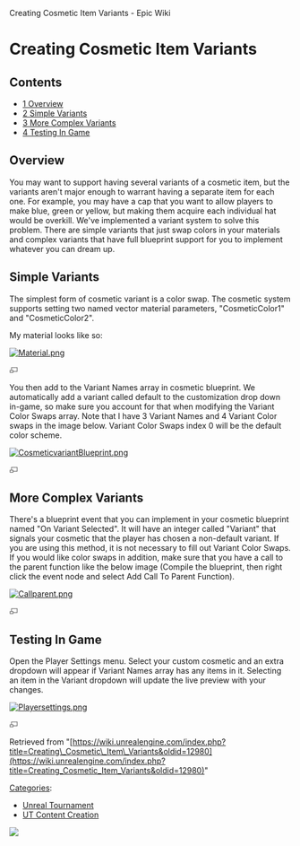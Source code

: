 Creating Cosmetic Item Variants - Epic Wiki                    

Creating Cosmetic Item Variants
===============================

  

Contents
--------

*   [1 Overview](#Overview)
*   [2 Simple Variants](#Simple_Variants)
*   [3 More Complex Variants](#More_Complex_Variants)
*   [4 Testing In Game](#Testing_In_Game)

Overview
--------

You may want to support having several variants of a cosmetic item, but the variants aren't major enough to warrant having a separate item for each one. For example, you may have a cap that you want to allow players to make blue, green or yellow, but making them acquire each individual hat would be overkill. We've implemented a variant system to solve this problem. There are simple variants that just swap colors in your materials and complex variants that have full blueprint support for you to implement whatever you can dream up.

Simple Variants
---------------

The simplest form of cosmetic variant is a color swap. The cosmetic system supports setting two named vector material parameters, "CosmeticColor1" and "CosmeticColor2".

My material looks like so:

[![Material.png](https://d3ar1piqh1oeli.cloudfront.net/1/1b/Material.png/900px-Material.png)](/File:Material.png)

[![](/skins/common/images/magnify-clip.png)](/File:Material.png "Enlarge")

You then add to the Variant Names array in cosmetic blueprint. We automatically add a variant called default to the customization drop down in-game, so make sure you account for that when modifying the Variant Color Swaps array. Note that I have 3 Variant Names and 4 Variant Color swaps in the image below. Variant Color Swaps index 0 will be the default color scheme.

[![CosmeticvariantBlueprint.png](https://d26ilriwvtzlb.cloudfront.net/1/1e/CosmeticvariantBlueprint.png)](/File:CosmeticvariantBlueprint.png)

[![](/skins/common/images/magnify-clip.png)](/File:CosmeticvariantBlueprint.png "Enlarge")

More Complex Variants
---------------------

There's a blueprint event that you can implement in your cosmetic blueprint named "On Variant Selected". It will have an integer called "Variant" that signals your cosmetic that the player has chosen a non-default variant. If you are using this method, it is not necessary to fill out Variant Color Swaps. If you would like color swaps in addition, make sure that you have a call to the parent function like the below image (Compile the blueprint, then right click the event node and select Add Call To Parent Function).

[![Callparent.png](https://d26ilriwvtzlb.cloudfront.net/2/2a/Callparent.png)](/File:Callparent.png)

[![](/skins/common/images/magnify-clip.png)](/File:Callparent.png "Enlarge")

Testing In Game
---------------

Open the Player Settings menu. Select your custom cosmetic and an extra dropdown will appear if Variant Names array has any items in it. Selecting an item in the Variant dropdown will update the live preview with your changes.

[![Playersettings.png](https://d26ilriwvtzlb.cloudfront.net/f/f4/Playersettings.png)](/File:Playersettings.png)

[![](/skins/common/images/magnify-clip.png)](/File:Playersettings.png "Enlarge")

Retrieved from "[https://wiki.unrealengine.com/index.php?title=Creating\_Cosmetic\_Item\_Variants&oldid=12980](https://wiki.unrealengine.com/index.php?title=Creating_Cosmetic_Item_Variants&oldid=12980)"

[Categories](/Special:Categories "Special:Categories"):

*   [Unreal Tournament](/Category:Unreal_Tournament "Category:Unreal Tournament")
*   [UT Content Creation](/Category:UT_Content_Creation "Category:UT Content Creation")

  ![](https://tracking.unrealengine.com/track.png)